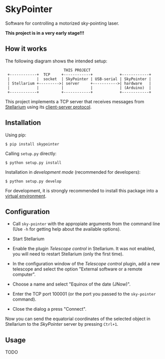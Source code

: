 # SkyPointer

Software for controlling a motorized sky-pointing laser.

**This project is in a very early stage!!!**

## How it works

The following diagram shows the intended setup:

```
                          THIS PROJECT                            
 +------------+  TCP     +------------+            +------------+ 
 |            |  socket  | SkyPointer | USB-serial | SkyPointer | 
 | Stellarium +--------->| server     +----------->| hardware   | 
 |            |          |            |            | (Arduino)  | 
 +------------+          +------------+            +------------+ 
```

This project implements a TCP server that receives messages from [Stellarium](http://www.stellarium.org/)
using its [client-server protocol](http://www.stellarium.org/wiki/index.php/Telescope_Control_%28client-server%29).

## Installation

Using pip:

```
$ pip install skypointer
```

Calling `setup.py` directly:

```
$ python setup.py install
```

Installation in *development mode* (recommended for developers):

```
$ python setup.py develop
```

For development, it is strongly recommended to install this package into a
[virtual environment](https://virtualenv.pypa.io/en/latest/).

## Configuration

* Call `sky-pointer` with the appropiate arguments from the command line
  (Use `-h` for getting help about the available options).

* Start Stellarium

* Enable the plugin *Telescope control* in Stellarium. It was not enabled, you
  will need to restart Stellarium (only the first time).

* In the configuration window of the *Telescope control* plugin, add a new
  telescope and select the option "External software or a remote computer".

* Choose a name and select "Equinox of the date (JNow)".

* Enter the TCP port 100001 (or the port you passed to the `sky-pointer` command).

* Close the dialog a press "Connect".

Now you can send the equatorial coordinates of the selected object in
Stellarium to the *SkyPointer* server by pressing `Ctrl+1`.

## Usage

TODO
